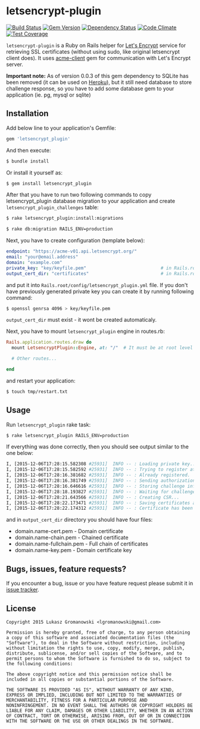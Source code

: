 # letsencrypt-plugin 
[![Build Status](https://travis-ci.org/lgromanowski/letsencrypt-plugin.svg?branch=master)](https://travis-ci.org/lgromanowski/letsencrypt-plugin) [![Gem Version](https://badge.fury.io/rb/letsencrypt_plugin.svg)](https://badge.fury.io/rb/letsencrypt_plugin) [![Dependency Status](https://gemnasium.com/lgromanowski/letsencrypt-plugin.svg)](https://gemnasium.com/lgromanowski/letsencrypt-plugin) [![Code Climate](https://codeclimate.com/github/lgromanowski/letsencrypt-plugin/badges/gpa.svg)](https://codeclimate.com/github/lgromanowski/letsencrypt-plugin) [![Test Coverage](https://codeclimate.com/github/lgromanowski/letsencrypt-plugin/badges/coverage.svg)](https://codeclimate.com/github/lgromanowski/letsencrypt-plugin/coverage)

`letsencrypt-plugin` is a Ruby on Rails helper for [Let's Encrypt](https://letsencrypt.org/) service for retrieving SSL certificates (without using sudo, like original letsencrypt client does). It uses [acme-client](https://github.com/unixcharles/acme-client) gem for communication with Let's Encrypt server.

**Important note:** As of version 0.0.3 of this gem dependency to SQLite has been removed (it can be used on [Heroku](https://www.heroku.com/)), but it still need database to store challenge response, so you have to add some database gem to your application (ie. pg, mysql or sqlite)
 

## Installation

Add below line to your application's Gemfile:
```ruby
gem 'letsencrypt_plugin'
```
And then execute:
```bash
$ bundle install
```
Or install it yourself as:
```bash
$ gem install letsencrypt_plugin
```

After that you have to run two following commands to copy letsencrypt_plugin database migration to your application and create `letsencrypt_plugin_challenges` table: 
```bash
$ rake letsencrypt_plugin:install:migrations
```
```bash
$ rake db:migration RAILS_ENV=production
```

Next, you have to create configuration (template below):
```yaml
endpoint: "https://acme-v01.api.letsencrypt.org/"
email: "your@email.address"
domain: "example.com"
private_key: "key/keyfile.pem"                            # in Rails.root
output_cert_dir: "certificates"                           # in Rails.root
```
and put it into `Rails.root/config/letsencrypt_plugin.yml` file. If you don't have previously generated private key you can create it by running following command:
```bash
$ openssl genrsa 4096 > key/keyfile.pem
```
`output_cert_dir` must exist - it wont be created automaticaly.

Next, you have to mount `letsencrypt_plugin` engine in routes.rb:

```ruby
Rails.application.routes.draw do
  mount LetsencryptPlugin::Engine, at: "/"  # It must be at root level

  # Other routes...

end
```

and restart your application:
```bash
$ touch tmp/restart.txt
```

## Usage
Run `letsencrypt_plugin` rake task:
```bash
$ rake letsencrypt_plugin RAILS_ENV=production
```

If everything was done correctly, then you should see output similar to the one below:
```bash
I, [2015-12-06T17:28:15.582308 #25931]  INFO -- : Loading private key...
I, [2015-12-06T17:28:15.582592 #25931]  INFO -- : Trying to register at Let's Encrypt service...
I, [2015-12-06T17:28:16.381682 #25931]  INFO -- : Already registered.
I, [2015-12-06T17:28:16.381749 #25931]  INFO -- : Sending authorization request...
I, [2015-12-06T17:28:16.646616 #25931]  INFO -- : Storing challenge information...
I, [2015-12-06T17:28:18.193827 #25931]  INFO -- : Waiting for challenge status...
I, [2015-12-06T17:28:21.643566 #25931]  INFO -- : Creating CSR...
I, [2015-12-06T17:28:22.173471 #25931]  INFO -- : Saving certificates and key...
I, [2015-12-06T17:28:22.174312 #25931]  INFO -- : Certificate has been generated.
```
and in `output_cert_dir` directory you should have four files:
- domain.name-cert.pem - Domain certificate
- domain.name-chain.pem - Chained certificate
- domain.name-fullchain.pem - Full chain of certificates
- domain.name-key.pem - Domain certificate key


## Bugs, issues, feature requests?

If you encounter a bug, issue or you have feature request please submit it in [issue tracker](https://github.com/lgromanowski/letsencrypt-plugin/issues). 

## License

```
Copyright 2015 Lukasz Gromanowski <lgromanowski@gmail.com>

Permission is hereby granted, free of charge, to any person obtaining
a copy of this software and associated documentation files (the
"Software"), to deal in the Software without restriction, including
without limitation the rights to use, copy, modify, merge, publish,
distribute, sublicense, and/or sell copies of the Software, and to
permit persons to whom the Software is furnished to do so, subject to
the following conditions:

The above copyright notice and this permission notice shall be
included in all copies or substantial portions of the Software.

THE SOFTWARE IS PROVIDED "AS IS", WITHOUT WARRANTY OF ANY KIND,
EXPRESS OR IMPLIED, INCLUDING BUT NOT LIMITED TO THE WARRANTIES OF
MERCHANTABILITY, FITNESS FOR A PARTICULAR PURPOSE AND
NONINFRINGEMENT. IN NO EVENT SHALL THE AUTHORS OR COPYRIGHT HOLDERS BE
LIABLE FOR ANY CLAIM, DAMAGES OR OTHER LIABILITY, WHETHER IN AN ACTION
OF CONTRACT, TORT OR OTHERWISE, ARISING FROM, OUT OF OR IN CONNECTION
WITH THE SOFTWARE OR THE USE OR OTHER DEALINGS IN THE SOFTWARE.
```
